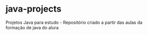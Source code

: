 # java-projects
Projetos Java para estudo -
Repositório criado a partir das aulas da formação de java do alura
